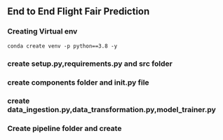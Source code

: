 ## End to End Flight Fair Prediction

### Creating Virtual env
```
conda create venv -p python==3.8 -y
```
### create setup.py,requirements.py and src folder

### create components folder and __init__.py file

### create data_ingestion.py,data_transformation.py,model_trainer.py

### Create pipeline folder and create 
